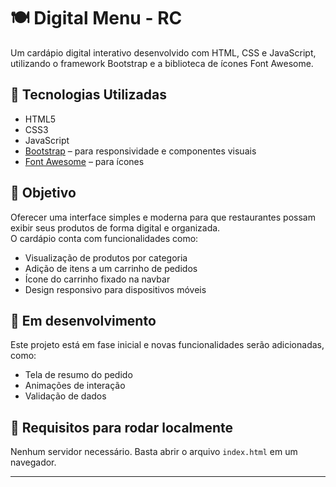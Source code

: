 # 🍽️ Digital Menu - RC

Um cardápio digital interativo desenvolvido com HTML, CSS e JavaScript, utilizando o framework Bootstrap e a biblioteca de ícones Font Awesome.

## 🚀 Tecnologias Utilizadas

- HTML5  
- CSS3  
- JavaScript
- [Bootstrap](https://getbootstrap.com/) – para responsividade e componentes visuais  
- [Font Awesome](https://fontawesome.com/) – para ícones

## 🎯 Objetivo

Oferecer uma interface simples e moderna para que restaurantes possam exibir seus produtos de forma digital e organizada.  
O cardápio conta com funcionalidades como:

- Visualização de produtos por categoria  
- Adição de itens a um carrinho de pedidos  
- Ícone do carrinho fixado na navbar  
- Design responsivo para dispositivos móveis

## 🧪 Em desenvolvimento

Este projeto está em fase inicial e novas funcionalidades serão adicionadas, como:

- Tela de resumo do pedido
- Animações de interação
- Validação de dados

## 📌 Requisitos para rodar localmente

Nenhum servidor necessário. Basta abrir o arquivo `index.html` em um navegador.

---

